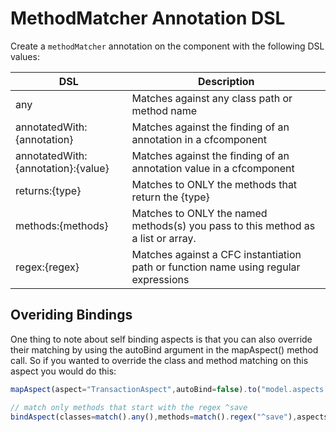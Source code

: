# MethodMatcher Annotation DSL
Create a `methodMatcher` annotation on the component with the following DSL values:

|DSL|Description|
|--|--|
|any|Matches against any class path or method name|
|annotatedWith:{annotation} |Matches against the finding of an annotation in a cfcomponent|
|annotatedWith:{annotation}:{value} |Matches against the finding of an annotation value in a cfcomponent|
|returns:{type} |Matches to ONLY the methods that return the {type}|
|methods:{methods} |Matches to ONLY the named methods(s) you pass to this method as a list or array.|
|regex:{regex} |Matches against a CFC instantiation path or function name using regular expressions|

## Overiding Bindings
One thing to note about self binding aspects is that you can also override their matching by using the autoBind argument in the mapAspect() method call. So if you wanted to override the class and method matching on this aspect you would do this:

```javascript
mapAspect(aspect="TransactionAspect",autoBind=false).to("model.aspects.MyTransactionAspect");

// match only methods that start with the regex ^save
bindAspect(classes=match().any(),methods=match().regex("^save"),aspects="TransactionAspect");
```

